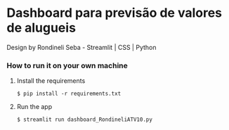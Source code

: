 # Dashboard para previsão de valores de alugueis

Design by Rondineli Seba - Streamlit | CSS | Python 


### How to run it on your own machine

1. Install the requirements

   ```
   $ pip install -r requirements.txt
   ```

2. Run the app

   ```
   $ streamlit run dashboard_RondineliATV10.py
   ```
